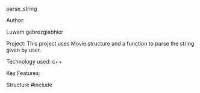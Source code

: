 parse_string

Author:

Luwam gebrezgiabhier

Project:
This project uses Movie structure and a function to parse the string given by user.

Technology used: c++

Key Features:

Structure 
#include <sstream>
